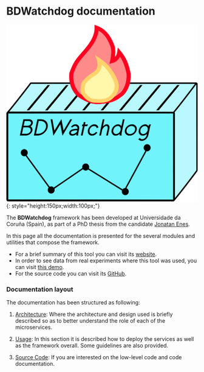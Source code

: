 # BDWatchdog documentation

![Logo](img/logo.png){: style="height:150px;width:100px;"} 

The **BDWatchdog** framework has been developed at Universidade da Coruña (Spain), as part of a PhD thesis from the candidate [Jonatan Enes](http://jonatanenes.com/).

In this page all the documentation is presented for the several modules and utilities that compose the framework.

* For a brief summary of this tool you can visit its [website](http://bdwatchdog.dec.udc.es/monitoring/index.html).
* In order to see data from real experiments where this tool was used, you can visit [this demo](http://bdwatchdog.dec.udc.es/TimeseriesViewer_DEMO/).
* For the source code you can visit its [GitHub](https://github.com/JonatanEnes/BDWatchdog).

### Documentation layout

The documentation has been structured as following:

1. [Architecture](architecture.md): Where the architecture and design used is briefly described so as to better understand the role of each of the microservices.

2. [Usage](usage.md): In this section it is described how to deploy the services as well as the framework overall. Some guidelines are also provided.

3. [Source Code](code/index.html): If you are interested on the low-level code and code documentation. 

